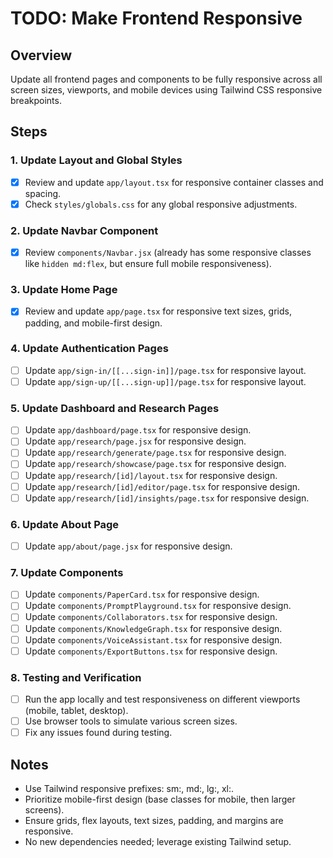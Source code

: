 # TODO: Make Frontend Responsive

## Overview
Update all frontend pages and components to be fully responsive across all screen sizes, viewports, and mobile devices using Tailwind CSS responsive breakpoints.

## Steps

### 1. Update Layout and Global Styles
- [x] Review and update `app/layout.tsx` for responsive container classes and spacing.
- [x] Check `styles/globals.css` for any global responsive adjustments.

### 2. Update Navbar Component
- [x] Review `components/Navbar.jsx` (already has some responsive classes like `hidden md:flex`, but ensure full mobile responsiveness).

### 3. Update Home Page
- [x] Review and update `app/page.tsx` for responsive text sizes, grids, padding, and mobile-first design.

### 4. Update Authentication Pages
- [ ] Update `app/sign-in/[[...sign-in]]/page.tsx` for responsive layout.
- [ ] Update `app/sign-up/[[...sign-up]]/page.tsx` for responsive layout.

### 5. Update Dashboard and Research Pages
- [ ] Update `app/dashboard/page.tsx` for responsive design.
- [ ] Update `app/research/page.jsx` for responsive design.
- [ ] Update `app/research/generate/page.tsx` for responsive design.
- [ ] Update `app/research/showcase/page.tsx` for responsive design.
- [ ] Update `app/research/[id]/layout.tsx` for responsive design.
- [ ] Update `app/research/[id]/editor/page.tsx` for responsive design.
- [ ] Update `app/research/[id]/insights/page.tsx` for responsive design.

### 6. Update About Page
- [ ] Update `app/about/page.jsx` for responsive design.

### 7. Update Components
- [ ] Update `components/PaperCard.tsx` for responsive design.
- [ ] Update `components/PromptPlayground.tsx` for responsive design.
- [ ] Update `components/Collaborators.tsx` for responsive design.
- [ ] Update `components/KnowledgeGraph.tsx` for responsive design.
- [ ] Update `components/VoiceAssistant.tsx` for responsive design.
- [ ] Update `components/ExportButtons.tsx` for responsive design.

### 8. Testing and Verification
- [ ] Run the app locally and test responsiveness on different viewports (mobile, tablet, desktop).
- [ ] Use browser tools to simulate various screen sizes.
- [ ] Fix any issues found during testing.

## Notes
- Use Tailwind responsive prefixes: sm:, md:, lg:, xl:.
- Prioritize mobile-first design (base classes for mobile, then larger screens).
- Ensure grids, flex layouts, text sizes, padding, and margins are responsive.
- No new dependencies needed; leverage existing Tailwind setup.
